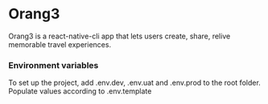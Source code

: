 # Orang3

Orang3 is a react-native-cli app that lets users create, share, relive memorable travel experiences.

### Environment variables
To set up the project, add .env.dev, .env.uat and .env.prod to the root folder. Populate values according to .env.template